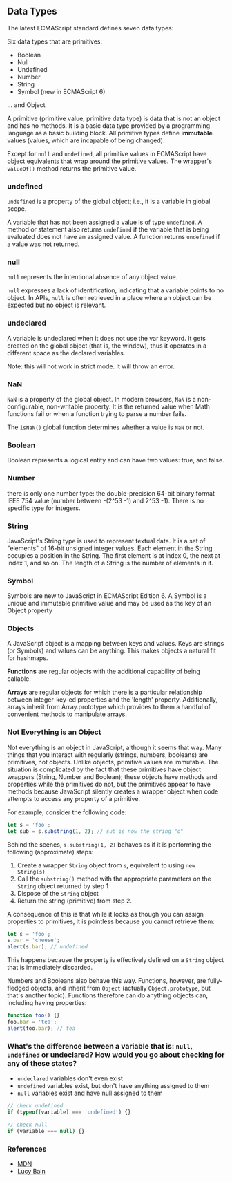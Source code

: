 
## Data Types

The latest ECMAScript standard defines seven data types:

Six data types that are primitives:

- Boolean
- Null
- Undefined
- Number
- String
- Symbol (new in ECMAScript 6)

... and Object

A primitive (primitive value, primitive data type) is data that is not an object and has no methods. It is a basic data type provided by a programming language as a basic building block. All primitive types define **immutable** values (values, which are incapable of being changed).

Except for `null` and `undefined`, all primitive values in ECMAScript have object equivalents that wrap around the primitive values. The wrapper's `valueOf()` method returns the primitive value.

### undefined

`undefined` is a property of the global object; i.e., it is a variable in global scope.

A variable that has not been assigned a value is of type `undefined`. A method or statement also returns `undefined` if the variable that is being evaluated does not have an assigned value. A function returns `undefined` if a value was not returned.

### null

`null` represents the intentional absence of any object value.

`null` expresses a lack of identification, indicating that a variable points to no object. In APIs, `null` is often retrieved in a place where an object can be expected but no object is relevant.

### undeclared

A variable is undeclared when it does not use the var keyword. It gets created on the global object (that is, the window), thus it operates in a different space as the declared variables.

Note: this will not work in strict mode. It will throw an error.

### NaN

`NaN` is a property of the global object. In modern browsers, `NaN` is a non-configurable, non-writable property. It is the returned value when Math functions fail or when a function trying to parse a number fails.

The `isNaN()` global function determines whether a value is `NaN` or not.

### Boolean

Boolean represents a logical entity and can have two values: true, and false.

### Number

there is only one number type: the double-precision 64-bit binary format IEEE 754 value (number between -(2^53 -1) and 2^53 -1). There is no specific type for integers.

### String

JavaScript's String type is used to represent textual data. It is a set of "elements" of 16-bit unsigned integer values. Each element in the String occupies a position in the String. The first element is at index 0, the next at index 1, and so on. The length of a String is the number of elements in it.

### Symbol

Symbols are new to JavaScript in ECMAScript Edition 6. A Symbol is a unique and immutable primitive value and may be used as the key of an Object property

### Objects

A JavaScript object is a mapping between keys and values. Keys are strings (or Symbols) and values can be anything. This makes objects a natural fit for hashmaps.

**Functions** are regular objects with the additional capability of being callable.

**Arrays** are regular objects for which there is a particular relationship between integer-key-ed properties and the 'length' property. Additionally, arrays inherit from Array.prototype which provides to them a handful of convenient methods to manipulate arrays.

### Not Everything is an Object

Not everything is an object in JavaScript, although it seems that way. Many things that you interact with regularly (strings, numbers, booleans) are primitives, not objects. Unlike objects, primitive values are immutable. The situation is complicated by the fact that these primitives have object wrappers (String, Number and Boolean); these objects have methods and properties while the primitives do not, but the primitives appear to have methods because JavaScript silently creates a wrapper object when code attempts to access any property of a primitive.

For example, consider the following code:

```javascript
let s = 'foo';
let sub = s.substring(1, 2); // sub is now the string "o"
```

Behind the scenes, `s.substring(1, 2)` behaves as if it is performing the following (approximate) steps:

1. Create a wrapper `String` object from `s`, equivalent to using `new String(s)`
2. Call the `substring()` method with the appropriate parameters on the `String` object returned by step 1
3. Dispose of the `String` object
4. Return the string (primitive) from step 2.

A consequence of this is that while it looks as though you can assign properties to primitives, it is pointless because you cannot retrieve them:

```javascript
let s = 'foo';
s.bar = 'cheese';
alert(s.bar); // undefined
```

This happens because the property is effectively defined on a `String` object that is immediately discarded.

Numbers and Booleans also behave this way. Functions, however, are fully-fledged objects, and inherit from `Object` (actually `Object.prototype`, but that's another topic). Functions therefore can do anything objects can, including having properties:

```javascript
function foo() {}
foo.bar = 'tea';
alert(foo.bar); // tea
```

### What's the difference between a variable that is: `null`, `undefined` or undeclared? How would you go about checking for any of these states?

- `undeclared` variables don't even exist
- `undefined` variables exist, but don't have anything assigned to them
- `null` variables exist and have null assigned to them

```javascript
// check undefined
if (typeof(variable) === 'undefined') {}

// check null
if (variable === null) {}
```

### References

- [MDN](https://developer.mozilla.org/en-US/docs/Web/JavaScript/Data_structures)
- [Lucy Bain](http://lucybain.com/blog/2014/null-undefined-undeclared/)
